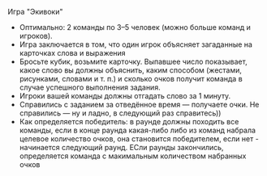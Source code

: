 Игра "Экивоки"
- Оптимально: 2 команды по 3–5 человек (можно больше команд и игроков).
- Игра заключается в том, что один игрок объясняет загаданные на карточках слова и выражения
- Бросьте кубик, возьмите карточку. Выпавшее число показывает, какое слово вы должны объяснить, каким способом (жестами,
рисунками, словами и т. п.) и сколько очков получит команда в случае успешного выполнения задания.
- Игроки вашей команды должны отгадать слово за 1 минуту.
- Справились с заданием за отведённое время — получаете очки. Не справились — ну и ладно, в следующий раз справитесь))
- Как определяется победитель: в раунде должны походить все команды, если в конце раунда какая-либо либо из команд набрала целевое количество очков, она становится победителем, если нет - начинается следующий раунд. ЕСли раунды закончились, определяется команда с макимальным количеством набранных очков 
